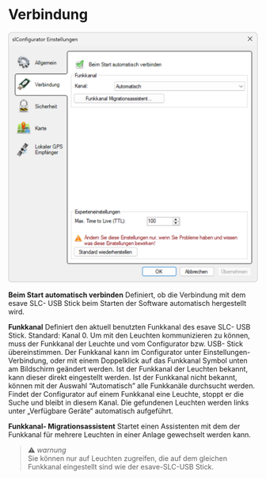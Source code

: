 # Verbindung
![Verbindungs Einstellungen](verbindung.png)  

<strong>Beim Start automatisch verbinden</strong>
Definiert, ob die Verbindung mit dem esave SLC- USB Stick beim Starten der Software automatisch hergestellt wird.

<strong>Funkkanal</strong>
Definiert den aktuell benutzten Funkkanal des esave SLC- USB Stick. Standard: Kanal 0. Um mit den Leuchten kommunizieren zu können, muss der Funkkanal der Leuchte und vom Configurator bzw. USB- Stick übereinstimmen.
Der Funkkanal kann im Configurator unter Einstellungen- Verbindung, oder mit einem Doppelklick auf das Funkkanal Symbol unten am Bildschirm geändert werden. Ist der Funkkanal der Leuchten bekannt, kann dieser direkt eingestellt werden. Ist der Funkkanal nicht bekannt, können mit der Auswahl “Automatisch” alle Funkkanäle durchsucht werden. Findet der Configurator auf einem Funkkanal eine Leuchte, stoppt er die Suche und bleibt in diesem Kanal. Die gefundenen Leuchten werden links unter „Verfügbare Geräte“ automatisch aufgeführt.

<strong>Funkkanal- Migrationsassistent</strong>
Startet einen Assistenten mit dem der Funkkanal für mehrere Leuchten in einer Anlage gewechselt werden kann.

> ⚠ *warnung*  
> Sie können nur auf Leuchten zugreifen, die auf dem gleichen Funkkanal eingestellt sind wie der esave-SLC-USB Stick.